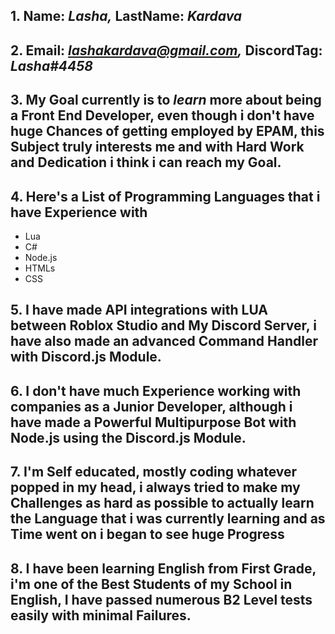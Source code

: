 ## 1. **Name:** *Lasha,* **LastName:** *Kardava*
## 2. **Email:** *lashakardava@gmail.com,* **DiscordTag:** *Lasha#4458*
## 3. My **Goal** currently is to *learn* more about being a Front End Developer, even though i don't have huge Chances of getting employed by **EPAM**, this Subject truly interests me and with **Hard Work** and **Dedication** i think i can reach my Goal.
## 4. Here's a List of Programming Languages that i have Experience with
  * Lua 
  * C#
  * Node.js
  * HTMLs
  * CSS
## 5. I have made API integrations with LUA between Roblox Studio and My Discord Server, i have also made an advanced Command Handler with Discord.js Module.
## 6. I don't have much Experience working with companies as a **Junior Developer**, although i have made a **Powerful Multipurpose Bot** with **Node.js** using the **Discord.js** Module.
## 7. I'm **Self educated**, mostly coding whatever popped in my head, i always tried to make my **Challenges** as **hard as possible** to actually learn the Language that i was currently learning and as Time went on i began to see **huge Progress**
## 8. I have been learning English from First Grade, i'm one of the Best Students of my School in English, I have passed numerous **B2 Level** tests **easily** with **minimal Failures.**
